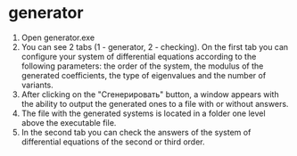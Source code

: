 # generator
1. Open generator.exe
2. You can see 2 tabs (1 - generator, 2 - checking). On the first tab you can configure your system of differential equations
   according to the following parameters: the order of the system, the modulus of the generated coefficients,
   the type of eigenvalues and the number of variants.
3. After clicking on the "Сгенерировать" button, a window appears with the ability to output the generated ones to a file with or without answers.
4. The file with the generated systems is located in a folder one level above the executable file.
5. In the second tab you can check the answers of the system of differential equations of the second or third order.

